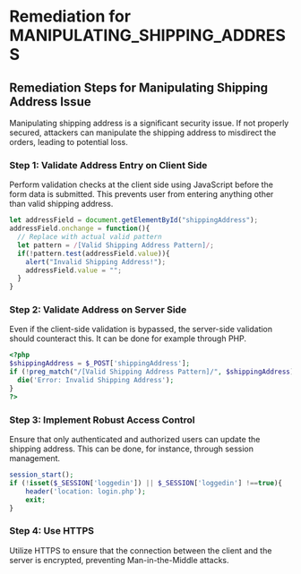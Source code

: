 # Remediation for MANIPULATING_SHIPPING_ADDRESS

## Remediation Steps for Manipulating Shipping Address Issue

Manipulating shipping address is a significant security issue. If not properly secured, attackers can manipulate the shipping address to misdirect the orders, leading to potential loss.

### Step 1: Validate Address Entry on Client Side

Perform validation checks at the client side using JavaScript before the form data is submitted. This prevents user from entering anything other than valid shipping address.

```javascript
let addressField = document.getElementById("shippingAddress");
addressField.onchange = function(){
  // Replace with actual valid pattern
  let pattern = /[Valid Shipping Address Pattern]/;
  if(!pattern.test(addressField.value)){
    alert("Invalid Shipping Address!");
    addressField.value = "";
  }
}
```
### Step 2: Validate Address on Server Side

Even if the client-side validation is bypassed, the server-side validation should counteract this. It can be done for example through PHP.

```php
<?php
$shippingAddress = $_POST['shippingAddress'];
if (!preg_match("/[Valid Shipping Address Pattern]/", $shippingAddress)) {
  die('Error: Invalid Shipping Address');
}
?>
```

### Step 3: Implement Robust Access Control

Ensure that only authenticated and authorized users can update the shipping address. This can be done, for instance, through session management.
  
```php
session_start();
if (!isset($_SESSION['loggedin']) || $_SESSION['loggedin'] !==true){
    header('location: login.php');
    exit;
}
```

### Step 4: Use HTTPS

Utilize HTTPS to ensure that the connection between the client and the server is encrypted, preventing Man-in-the-Middle attacks.